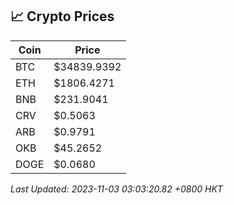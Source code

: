 ## 📈 Crypto Prices

| Coin | Price |
| ---- | ----- |
| BTC | $34839.9392 |
| ETH | $1806.4271 |
| BNB | $231.9041 |
| CRV | $0.5063 |
| ARB | $0.9791 |
| OKB | $45.2652 |
| DOGE | $0.0680 |

_Last Updated: 2023-11-03 03:03:20.82 +0800 HKT_